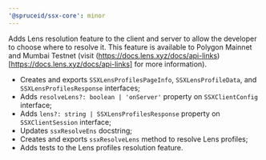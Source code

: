 ```yaml
---
'@spruceid/ssx-core': minor
---
```


Adds Lens resolution feature to the client and server to allow the developer to choose where to resolve it. This feature is available to Polygon Mainnet and Mumbai Testnet (visit (https://docs.lens.xyz/docs/api-links)[https://docs.lens.xyz/docs/api-links] for more information). 

- Creates and exports `SSXLensProfilesPageInfo`, `SSXLensProfileData`, and `SSXLensProfilesResponse` interfaces;
- Adds `resolveLens?: boolean | 'onServer'` property on `SSXClientConfig` interface;
- Adds `lens?: string | SSXLensProfilesResponse` property on `SSXClientSession` interface;
- Updates `ssxResolveEns` docstring;
- Creates and exports `ssxResolveLens` method to resolve Lens profiles;
- Adds tests to the Lens profiles resolution feature.
